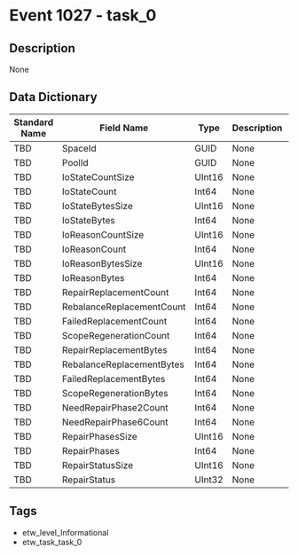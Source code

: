 # Event 1027 - task_0

## Description
None

## Data Dictionary
|Standard Name|Field Name|Type|Description|Sample Value|
|---|---|---|---|---|
|TBD|SpaceId|GUID|None|`None`|
|TBD|PoolId|GUID|None|`None`|
|TBD|IoStateCountSize|UInt16|None|`None`|
|TBD|IoStateCount|Int64|None|`None`|
|TBD|IoStateBytesSize|UInt16|None|`None`|
|TBD|IoStateBytes|Int64|None|`None`|
|TBD|IoReasonCountSize|UInt16|None|`None`|
|TBD|IoReasonCount|Int64|None|`None`|
|TBD|IoReasonBytesSize|UInt16|None|`None`|
|TBD|IoReasonBytes|Int64|None|`None`|
|TBD|RepairReplacementCount|Int64|None|`None`|
|TBD|RebalanceReplacementCount|Int64|None|`None`|
|TBD|FailedReplacementCount|Int64|None|`None`|
|TBD|ScopeRegenerationCount|Int64|None|`None`|
|TBD|RepairReplacementBytes|Int64|None|`None`|
|TBD|RebalanceReplacementBytes|Int64|None|`None`|
|TBD|FailedReplacementBytes|Int64|None|`None`|
|TBD|ScopeRegenerationBytes|Int64|None|`None`|
|TBD|NeedRepairPhase2Count|Int64|None|`None`|
|TBD|NeedRepairPhase6Count|Int64|None|`None`|
|TBD|RepairPhasesSize|UInt16|None|`None`|
|TBD|RepairPhases|Int64|None|`None`|
|TBD|RepairStatusSize|UInt16|None|`None`|
|TBD|RepairStatus|UInt32|None|`None`|

## Tags
* etw_level_Informational
* etw_task_task_0